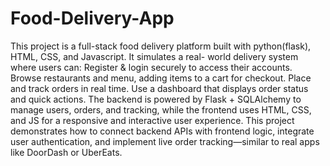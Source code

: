 # Food-Delivery-App
This project is a full-stack food delivery platform built with python(flask), HTML, CSS, and Javascript. It simulates a real- world delivery system where users can: Register &amp; login securely to access their accounts. Browse restaurants and menu, adding items to a cart for checkout. Place and track orders in real time. 	Use a dashboard that displays order status and quick actions. The backend is powered by Flask + SQLAlchemy to manage users, orders, and tracking, while the frontend uses HTML, CSS, and JS for a responsive and interactive user experience. This project demonstrates how to connect backend APIs with frontend logic, integrate user authentication, and implement live order tracking—similar to real apps like DoorDash or UberEats.

